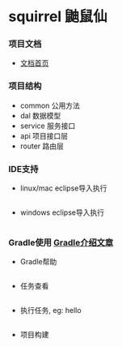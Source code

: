 squirrel 鼬鼠仙
==========================

### 项目文档
 * [文档首页]()

### 项目结构

- common 公用方法
- dal 数据模型
- service 服务接口
- api 项目接口层
- router 路由层


### IDE支持


- linux/mac eclipse导入执行
``` ./gradlew eclipse
```

- windows eclipse导入执行
``` gradlew.bat eclipse
```

### Gradle使用 [Gradle介绍文章](http://tech.meituan.com/gradle-practice.html)

- Gradle帮助
``` ./gradlew --help
```

- 任务查看
``` ./gradlew tasks
```

- 执行任务, eg: hello
``` ./gradlew -q hello
```

- 项目构建
``` ./gradlew build
```